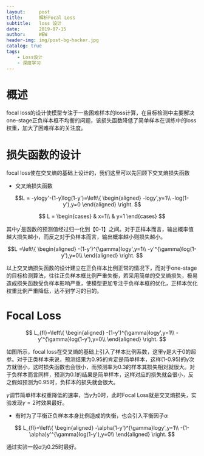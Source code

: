 ```yaml
---
layout:     post
title:      解析Focal Loss
subtitle:   loss 设计
date:       2019-07-15
author:     WEW
header-img: img/post-bg-hacker.jpg
catalog: true
tags:
    - Loss设计
    - 深度学习
---
```



# 概述
focal loss的设计使模型专注于一些困难样本的loss计算，在目标检测中主要解决one-stage正负样本框不均衡的问题，该损失函数降低了简单样本在训练中的loss权重，加大了困难样本的关注度。

# 损失函数的设计
focal loss使在交叉熵的基础上设计的，我们这里可以先回顾下交叉熵损失函数
* 交叉熵损失函数

$$L = -ylogy'-(1-y)log(1-y')=\left\{
\begin{aligned}
-logy',y=1\\
-log(1-y'),y=0
\end{aligned}
\right.
$$


$$ L = 
\begin{cases}
& x=1\\
& y=1
\end{cases}
$$

其中$y^{'}$是函数的预测值经过归一化到【0-1】之间。对于正样本而言，输出概率值越大损失越小，而反之对于负样本而言，输出概率越小则损失越小。


$$L =\left\{
\begin{aligned}
 -(1-y')^{\gamma}logy',y=1\\
 -y'^{\gamma}log(1-y'),y=0\\
\end{aligned}
\right.
$$


以上交叉熵损失函数的设计建立在正负样本比例正常的情况下，而对于one-stage的目标检测算法，往往正负样本框比例严重失衡，若采用简单的交叉熵损失，极易造成损失函数受负样本影响严重，使模型更加专注于负样本框的优化，正样本优化权重比例严重降低，达不到学习的目的。

# Focal Loss

$$ L_{fl}=\left\{
\begin{aligned}
 -(1-y')^{\gamma}logy',y=1\\
 -y'^{\gamma}log(1-y'),y=0\\
\end{aligned}
\right.
$$

如图所示，focal loss在交叉熵的基础上引入了样本比例系数，这里$\gamma$是大于0的超参。对于正类样本来说，预测结果为0.95的肯定是简单样本，这样(1-0.95)的$\gamma$次方就很小，这时损失函数也会很小，而预测率为0.3的样本其损失相对就很大。对于负样本而言同样，预测为0.1的结果是简单样本，这样对应的损失就会很小，反之假如预测为0.95时，负样本的损失就会很大。

$\gamma$调节简单样本权重降低的速率，当$\gamma$为0时，此时Focal Loss就是交叉熵损失，实验发现$\gamma=2$时效果最好。
* 有时为了平衡正负样本本身比例造成的失衡，也会引入平衡因子$\alpha$


$$ L_{fl}=\left\{
\begin{aligned}
 -\alpha(1-y')^{\gamma}logy',y=1\\
 -(1-\alpha)y'^{\gamma}log(1-y'),y=0\\
\end{aligned}
\right.
$$


通过实验一般$\alpha$为0.25时最好。

